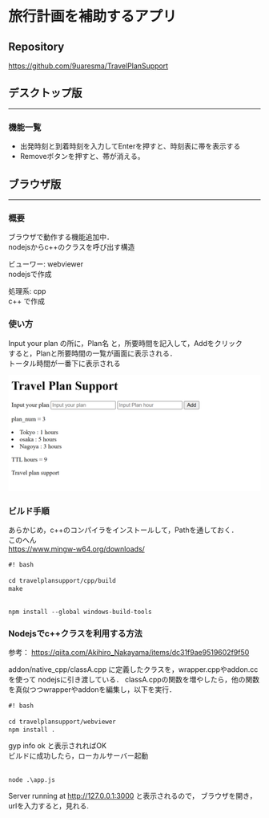 # **旅行計画を補助するアプリ**

## Repository
https://github.com/9uaresma/TravelPlanSupport


## **デスクトップ版**
---------------------------
### 機能一覧
* 出発時刻と到着時刻を入力してEnterを押すと、時刻表に帯を表示する
* Removeボタンを押すと、帯が消える。



## **ブラウザ版**
---------------------------

### 概要  
ブラウザで動作する機能追加中．  
nodejsからc++のクラスを呼び出す構造

ビューワー: webviewer  
nodejsで作成

処理系: cpp  
c++ で作成

### 使い方
Input your plan の所に，Plan名 と，所要時間を記入して，Addをクリック  
すると，Planと所要時間の一覧が画面に表示される．  
トータル時間が一番下に表示される


![AboutWebViewer](docs\images\webviewer_image.png)


### ビルド手順

あらかじめ，c++のコンパイラをインストールして，Pathを通しておく．  
このへん  
https://www.mingw-w64.org/downloads/

```
#! bash

cd travelplansupport/cpp/build
make

```


```

npm install --global windows-build-tools

```


### Nodejsでc++クラスを利用する方法
参考：
https://qiita.com/Akihiro_Nakayama/items/dc31f9ae9519602f9f50

addon/native_cpp/classA.cpp に定義したクラスを，wrapper.cppやaddon.cc を使って
nodejsに引き渡している．
classA.cppの関数を増やしたら，他の関数を真似つつwrapperやaddonを編集し，以下を実行．

```
#! bash

cd travelplansupport/webviewer
npm install .

```

gyp info ok と表示されればOK  
ビルドに成功したら，ローカルサーバー起動

```

node .\app.js

```

Server running at http://127.0.0.1:3000 と表示されるので，
ブラウザを開き，urlを入力すると，見れる.



<!--

<<Markdown記法に関する自分用メモ>> 
Readme.md をvscode上で編集
    Ctl + 「K」 -> 「V」で，サイドパレットにプレビュー表示できる

Markdown チートシート
    https://gist.github.com/mignonstyle/083c9e1651d7734f84c99b8cf49d57fa

-->
